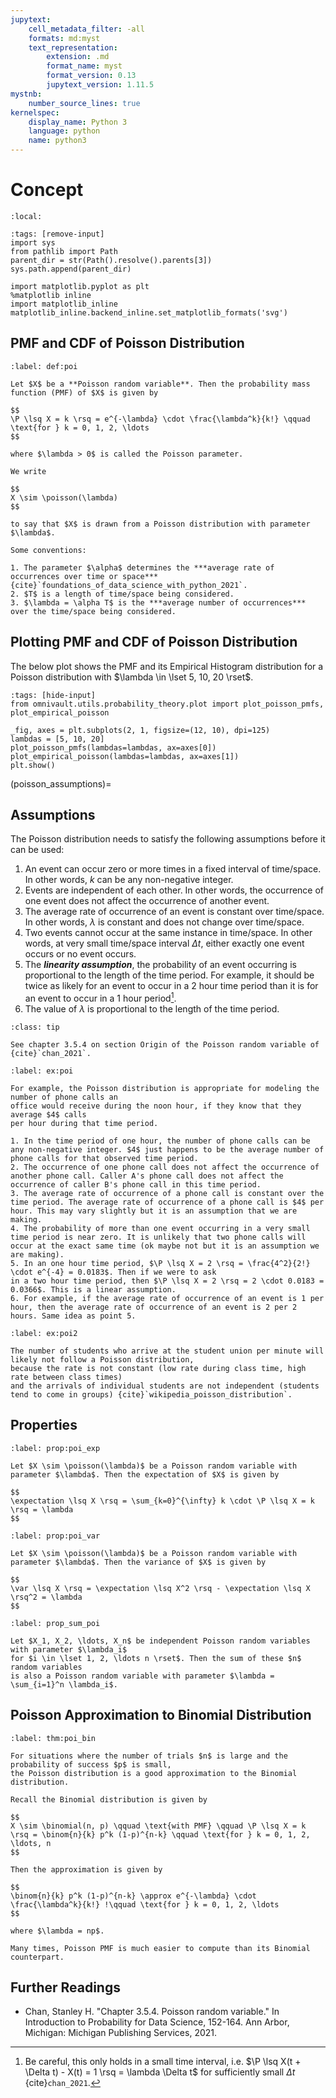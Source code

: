 ```yaml
---
jupytext:
    cell_metadata_filter: -all
    formats: md:myst
    text_representation:
        extension: .md
        format_name: myst
        format_version: 0.13
        jupytext_version: 1.11.5
mystnb:
    number_source_lines: true
kernelspec:
    display_name: Python 3
    language: python
    name: python3
---
```


# Concept

```{contents}
:local:
```

```{code-cell} ipython3
:tags: [remove-input]
import sys
from pathlib import Path
parent_dir = str(Path().resolve().parents[3])
sys.path.append(parent_dir)

import matplotlib.pyplot as plt
%matplotlib inline
import matplotlib_inline
matplotlib_inline.backend_inline.set_matplotlib_formats('svg')
```

## PMF and CDF of Poisson Distribution

```{prf:definition} Poisson Distribution
:label: def:poi

Let $X$ be a **Poisson random variable**. Then the probability mass function (PMF) of $X$ is given by

$$
\P \lsq X = k \rsq = e^{-\lambda} \cdot \frac{\lambda^k}{k!} \qquad \text{for } k = 0, 1, 2, \ldots
$$

where $\lambda > 0$ is called the Poisson parameter.

We write

$$
X \sim \poisson(\lambda)
$$

to say that $X$ is drawn from a Poisson distribution with parameter $\lambda$.

Some conventions:

1. The parameter $\alpha$ determines the ***average rate of occurrences over time or space*** {cite}`foundations_of_data_science_with_python_2021`.
2. $T$ is a length of time/space being considered.
3. $\lambda = \alpha T$ is the ***average number of occurrences*** over the time/space being considered.
```

## Plotting PMF and CDF of Poisson Distribution

The below plot shows the PMF and its Empirical Histogram distribution for a
Poisson distribution with $\lambda \in \lset 5, 10, 20 \rset$.

```{code-cell} ipython3
:tags: [hide-input]
from omnivault.utils.probability_theory.plot import plot_poisson_pmfs, plot_empirical_poisson

_fig, axes = plt.subplots(2, 1, figsize=(12, 10), dpi=125)
lambdas = [5, 10, 20]
plot_poisson_pmfs(lambdas=lambdas, ax=axes[0])
plot_empirical_poisson(lambdas=lambdas, ax=axes[1])
plt.show()
```

(poisson_assumptions)=

## Assumptions

The Poisson distribution needs to satisfy the following assumptions before it
can be used:

1. An event can occur zero or more times in a fixed interval of time/space. In
   other words, $k$ can be any non-negative integer.
2. Events are independent of each other. In other words, the occurrence of one
   event does not affect the occurrence of another event.
3. The average rate of occurrence of an event is constant over time/space. In
   other words, $\lambda$ is constant and does not change over time/space.
4. Two events cannot occur at the same instance in time/space. In other words,
   at very small time/space interval $\Delta t$, either exactly one event occurs
   or no event occurs.
5. The **_linearity assumption_**, the probability of an event occurring is
   proportional to the length of the time period. For example, it should be
   twice as likely for an event to occur in a 2 hour time period than it is for
   an event to occur in a 1 hour period[^linearity_assumption].
6. The value of $\lambda$ is proportional to the length of the time period.

```{admonition} Where did these Assumptions come from?
:class: tip

See chapter 3.5.4 on section Origin of the Poisson random variable of {cite}`chan_2021`.
```

```{prf:example} Example
:label: ex:poi

For example, the Poisson distribution is appropriate for modeling the number of phone calls an
office would receive during the noon hour, if they know that they average $4$ calls
per hour during that time period.

1. In the time period of one hour, the number of phone calls can be any non-negative integer. $4$ just happens to be the average number of phone calls for that observed time period.
2. The occurrence of one phone call does not affect the occurrence of another phone call. Caller A's phone call does not affect the occurrence of caller B's phone call in this time period.
3. The average rate of occurrence of a phone call is constant over the time period. The average rate of occurrence of a phone call is $4$ per hour. This may vary slightly but it is an assumption that we are making.
4. The probability of more than one event occurring in a very small time period is near zero. It is unlikely that two phone calls will occur at the exact same time (ok maybe not but it is an assumption we are making).
5. In an one hour time period, $\P \lsq X = 2 \rsq = \frac{4^2}{2!} \cdot e^{-4} = 0.0183$. Then if we were to ask
in a two hour time period, then $\P \lsq X = 2 \rsq = 2 \cdot 0.0183 = 0.0366$. This is a linear assumption.
6. For example, if the average rate of occurrence of an event is 1 per hour, then the average rate of occurrence of an event is 2 per 2 hours. Same idea as point 5.
```

```{prf:example} Counter Example
:label: ex:poi2

The number of students who arrive at the student union per minute will likely not follow a Poisson distribution,
because the rate is not constant (low rate during class time, high rate between class times)
and the arrivals of individual students are not independent (students tend to come in groups) {cite}`wikipedia_poisson_distribution`.
```

## Properties

```{prf:property} Expectation of Poisson Distribution
:label: prop:poi_exp

Let $X \sim \poisson(\lambda)$ be a Poisson random variable with parameter $\lambda$. Then the expectation of $X$ is given by

$$
\expectation \lsq X \rsq = \sum_{k=0}^{\infty} k \cdot \P \lsq X = k \rsq = \lambda
$$
```

```{prf:property} Variance of Poisson Distribution
:label: prop:poi_var

Let $X \sim \poisson(\lambda)$ be a Poisson random variable with parameter $\lambda$. Then the variance of $X$ is given by

$$
\var \lsq X \rsq = \expectation \lsq X^2 \rsq - \expectation \lsq X \rsq^2 = \lambda
$$
```

```{prf:property} Sum of Independent Poisson Random Variables
:label: prop_sum_poi

Let $X_1, X_2, \ldots, X_n$ be independent Poisson random variables with parameter $\lambda_i$
for $i \in \lset 1, 2, \ldots n \rset$. Then the sum of these $n$ random variables
is also a Poisson random variable with parameter $\lambda = \sum_{i=1}^n \lambda_i$.
```

## Poisson Approximation to Binomial Distribution

```{prf:theorem} Poisson Approximation to Binomial Distribution
:label: thm:poi_bin

For situations where the number of trials $n$ is large and the probability of success $p$ is small,
the Poisson distribution is a good approximation to the Binomial distribution.

Recall the Binomial distribution is given by

$$
X \sim \binomial(n, p) \qquad \text{with PMF} \qquad \P \lsq X = k \rsq = \binom{n}{k} p^k (1-p)^{n-k} \qquad \text{for } k = 0, 1, 2, \ldots, n
$$

Then the approximation is given by

$$
\binom{n}{k} p^k (1-p)^{n-k} \approx e^{-\lambda} \cdot \frac{\lambda^k}{k!} !\qquad \text{for } k = 0, 1, 2, \ldots
$$

where $\lambda = np$.

Many times, Poisson PMF is much easier to compute than its Binomial counterpart.
```

## Further Readings

-   Chan, Stanley H. "Chapter 3.5.4. Poisson random variable." In Introduction
    to Probability for Data Science, 152-164. Ann Arbor, Michigan: Michigan
    Publishing Services, 2021.

[^linearity_assumption]:
    Be careful, this only holds in a small time interval, i.e.
    $\P \lsq X(t + \Delta t) - X(t) = 1 \rsq = \lambda \Delta t$ for
    sufficiently small $\Delta t$ {cite}`chan_2021`.
